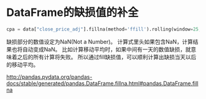 # DataFrame的缺损值的补全

```python
cpa = data["close_price_adj"].fillna(method='ffill').rolling(window=25, center=False).mean()
```

缺损部分的数值设定为NaN(Not a Number)。
计算式里头如果包含NaN，计算结果也将自动变成NaN。
比如计算移动平均时，如果中间有一天的数值缺损，就意味着之后的所有计算将失败。
所以通过fill缺损值，可以顺利计算出缺损当天以后的移动平均。

http://pandas.pydata.org/pandas-docs/stable/generated/pandas.DataFrame.fillna.html#pandas.DataFrame.fillna
